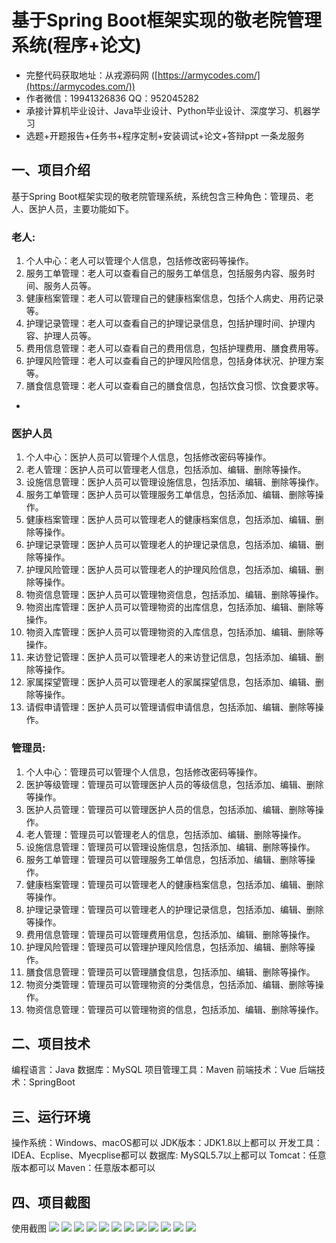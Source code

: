 基于Spring Boot框架实现的敬老院管理系统(程序+论文)
=
- 完整代码获取地址：从戎源码网 ([https://armycodes.com/](https://armycodes.com/))
- 作者微信：19941326836  QQ：952045282 
- 承接计算机毕业设计、Java毕业设计、Python毕业设计、深度学习、机器学习
- 选题+开题报告+任务书+程序定制+安装调试+论文+答辩ppt 一条龙服务

一、项目介绍
---
基于Spring Boot框架实现的敬老院管理系统，系统包含三种角色：管理员、老人、医护人员，主要功能如下。
### 老人:
1. 个人中心：老人可以管理个人信息，包括修改密码等操作。
2. 服务工单管理：老人可以查看自己的服务工单信息，包括服务内容、服务时间、服务人员等。
3. 健康档案管理：老人可以管理自己的健康档案信息，包括个人病史、用药记录等。
4. 护理记录管理：老人可以查看自己的护理记录信息，包括护理时间、护理内容、护理人员等。
5. 费用信息管理：老人可以查看自己的费用信息，包括护理费用、膳食费用等。
6. 护理风险管理：老人可以查看自己的护理风险信息，包括身体状况、护理方案等。
7. 膳食信息管理：老人可以查看自己的膳食信息，包括饮食习惯、饮食要求等。

- 
### 医护人员
1. 个人中心：医护人员可以管理个人信息，包括修改密码等操作。
2. 老人管理：医护人员可以管理老人信息，包括添加、编辑、删除等操作。
3. 设施信息管理：医护人员可以管理设施信息，包括添加、编辑、删除等操作。
4. 服务工单管理：医护人员可以管理服务工单信息，包括添加、编辑、删除等操作。
5. 健康档案管理：医护人员可以管理老人的健康档案信息，包括添加、编辑、删除等操作。
6. 护理记录管理：医护人员可以管理老人的护理记录信息，包括添加、编辑、删除等操作。
7. 护理风险管理：医护人员可以管理老人的护理风险信息，包括添加、编辑、删除等操作。
8. 物资信息管理：医护人员可以管理物资信息，包括添加、编辑、删除等操作。
9. 物资出库管理：医护人员可以管理物资的出库信息，包括添加、编辑、删除等操作。
10. 物资入库管理：医护人员可以管理物资的入库信息，包括添加、编辑、删除等操作。
11. 来访登记管理：医护人员可以管理老人的来访登记信息，包括添加、编辑、删除等操作。
12. 家属探望管理：医护人员可以管理老人的家属探望信息，包括添加、编辑、删除等操作。
13. 请假申请管理：医护人员可以管理请假申请信息，包括添加、编辑、删除等操作。
### 管理员:
1. 个人中心：管理员可以管理个人信息，包括修改密码等操作。
2. 医护等级管理：管理员可以管理医护人员的等级信息，包括添加、编辑、删除等操作。
3. 医护人员管理：管理员可以管理医护人员的信息，包括添加、编辑、删除等操作。
4. 老人管理：管理员可以管理老人的信息，包括添加、编辑、删除等操作。
5. 设施信息管理：管理员可以管理设施信息，包括添加、编辑、删除等操作。
6. 服务工单管理：管理员可以管理服务工单信息，包括添加、编辑、删除等操作。
7. 健康档案管理：管理员可以管理老人的健康档案信息，包括添加、编辑、删除等操作。
8. 护理记录管理：管理员可以管理老人的护理记录信息，包括添加、编辑、删除等操作。
9. 费用信息管理：管理员可以管理费用信息，包括添加、编辑、删除等操作。
10. 护理风险管理：管理员可以管理护理风险信息，包括添加、编辑、删除等操作。
11. 膳食信息管理：管理员可以管理膳食信息，包括添加、编辑、删除等操作。
12. 物资分类管理：管理员可以管理物资的分类信息，包括添加、编辑、删除等操作。
13. 物资信息管理：管理员可以管理物资的信息，包括添加、编辑、删除等操作。

  
二、项目技术
---
编程语言：Java
数据库：MySQL
项目管理工具：Maven
前端技术：Vue
后端技术：SpringBoot

三、运行环境
---
操作系统：Windows、macOS都可以
JDK版本：JDK1.8以上都可以
开发工具：IDEA、Ecplise、Myecplise都可以
数据库: MySQL5.7以上都可以
Tomcat：任意版本都可以
Maven：任意版本都可以

四、项目截图
---
使用截图
![](image/1.png)
![](image/2.png)
![](image/3.png)
![](image/4.png)
![](image/5.png)
![](image/6.png)
![](image/7.png)
![](image/8.png)
![](image/9.png)
![](image/10.png)
![](image/11.png)
![](image/12.png)
